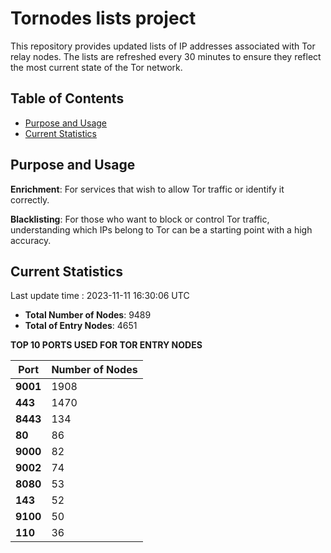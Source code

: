 # Tornodes lists project

This repository provides updated lists of IP addresses associated with Tor relay nodes. The lists are refreshed every 30 minutes to ensure they reflect the most current state of the Tor network.

## Table of Contents

- [Purpose and Usage](#purpose-and-usage)
- [Current Statistics](#current-statistics)


## Purpose and Usage

**Enrichment**: For services that wish to allow Tor traffic or identify it correctly.

**Blacklisting**: For those who want to block or control Tor traffic, understanding which IPs belong to Tor can be a starting point with a high accuracy.

## Current Statistics

Last update time : 2023-11-11 16:30:06 UTC

- **Total Number of Nodes**: 9489
- **Total of Entry Nodes**: 4651

**TOP 10 PORTS USED FOR TOR ENTRY NODES**

| **Port** | **Number of Nodes** |
|------|-----------------|
| **9001**   | 1908  |
| **443**   | 1470  |
| **8443**   | 134  |
| **80**   | 86  |
| **9000**   | 82  |
| **9002**   | 74  |
| **8080**   | 53  |
| **143**   | 52  |
| **9100**   | 50  |
| **110**   | 36  |

